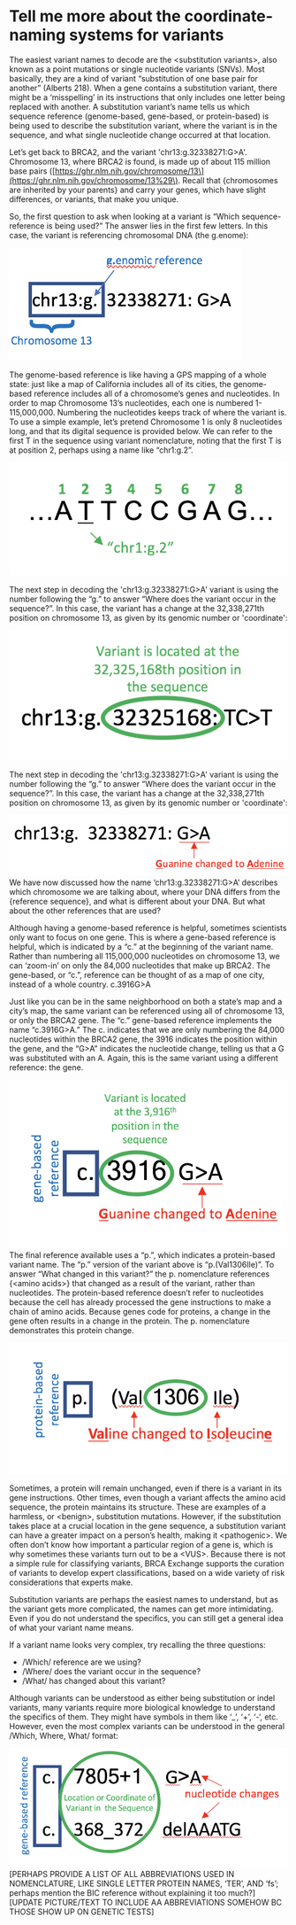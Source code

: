 # Tell me more about the coordinate-naming systems for variants

The easiest variant names to decode are the &lt;substitution variants&gt;, also known as a point mutations or single nucleotide variants \(SNVs\). Most basically, they are a kind of variant “substitution of one base pair for another” \(Alberts 218\). When a gene contains a substitution variant, there might be a ‘misspelling’ in its instructions that only includes one letter being replaced with another. A substitution variant’s name tells us which sequence reference \(genome-based, gene-based, or protein-based\) is being used to describe the substitution variant, where the variant is in the sequence, and what single nucleotide change occurred at that location.

Let’s get back to BRCA2, and the variant 'chr13:g.32338271:G&gt;A'. Chromosome 13, where BRCA2 is found, is made up of about 115 million base pairs \([https://ghr.nlm.nih.gov/chromosome/13\](https://ghr.nlm.nih.gov/chromosome/13%29\). Recall that {chromosomes are inherited by your parents} and carry your genes, which have slight differences, or variants, that make you unique.

So, the first question to ask when looking at a variant is “Which sequence-reference is being used?” The answer lies in the first few letters. In this case, the variant is referencing chromosomal DNA \(the g.enome\):

![](../.gitbook/assets/whichsubstitutiong.png)

The genome-based reference is like having a GPS mapping of a whole state: just like a map of California includes all of its cities, the genome-based reference includes all of a chromosome’s genes and nucleotides. In order to map Chromosome 13’s nucleotides, each one is numbered 1-115,000,000. Numbering the nucleotides keeps track of where the variant is. To use a simple example, let’s pretend Chromosome 1 is only 8 nucleotides long, and that its digital sequence is provided below. We can refer to the first T in the sequence using variant nomenclature, noting that the first T is at position 2, perhaps using a name like “chr1:g.2”.

![](../.gitbook/assets/sampleseqwhere.png)

The next step in decoding the 'chr13:g.32338271:G&gt;A' variant is using the number following the “g.” to answer “Where does the variant occur in the sequence?”. In this case, the variant has a change at the 32,338,271th position on chromosome 13, as given by its genomic number or 'coordinate':

![](../.gitbook/assets/deletionwhereg.png)

The next step in decoding the 'chr13:g.32338271:G&gt;A' variant is using the number following the “g.” to answer “Where does the variant occur in the sequence?”. In this case, the variant has a change at the 32,338,271th position on chromosome 13, as given by its genomic number or 'coordinate':

![](../.gitbook/assets/whatsubstitutiong.png)We have now discussed how the name ‘chr13:g.32338271:G&gt;A’ describes which chromosome we are talking about, where your DNA differs from the {reference sequence}, and what is different about your DNA. But what about the other references that are used?

Although having a genome-based reference is helpful, sometimes scientists only want to focus on one gene. This is where a gene-based reference is helpful, which is indicated by a “c.” at the beginning of the variant name. Rather than numbering all 115,000,000 nucleotides on chromosome 13, we can ‘zoom-in’ on only the 84,000 nucleotides that make up BRCA2. The gene-based, or “c.”, reference can be thought of as a map of one city, instead of a whole country. c.3916G&gt;A

Just like you can be in the same neighborhood on both a state’s map and a city’s map, the same variant can be referenced using all of chromosome 13, or only the BRCA2 gene. The “c.” gene-based reference implements the name “c.3916G&gt;A.” The c. indicates that we are only numbering the 84,000 nucleotides within the BRCA2 gene, the 3916 indicates the position within the gene, and the “G&gt;A” indicates the nucleotide change, telling us that a G was substituted with an A. Again, this is the same variant using a different reference: the gene.

![](../.gitbook/assets/substitutionc2.png)The final reference available uses a “p.”, which indicates a protein-based variant name. The “p.” version of the variant above is “p.\(Val1306Ile\)”. To answer “What changed in this variant?” the p. nomenclature references {&lt;amino acids&gt;} that changed as a result of the variant, rather than nucleotides. The protein-based reference doesn’t refer to nucleotides because the cell has already processed the gene instructions to make a chain of amino acids. Because genes code for proteins, a change in the gene often results in a change in the protein. The p. nomenclature demonstrates this protein change.

![](../.gitbook/assets/substitutionp.png)

Sometimes, a protein will remain unchanged, even if there is a variant in its gene instructions. Other times, even though a variant affects the amino acid sequence, the protein maintains its structure. These are examples of a harmless, or &lt;benign&gt;, substitution mutations. However, if the substitution takes place at a crucial location in the gene sequence, a substitution variant can have a greater impact on a person’s health, making it &lt;pathogenic&gt;. We often don’t know how important a particular region of a gene is, which is why sometimes these variants turn out to be a &lt;VUS&gt;. Because there is not a simple rule for classifying variants, BRCA Exchange supports the curation of variants to develop expert classifications, based on a wide variety of risk considerations that experts make.

Substitution variants are perhaps the easiest names to understand, but as the variant gets more complicated, the names can get more intimidating. Even if you do not understand the specifics, you can still get a general idea of what your variant name means.

If a variant name looks very complex, try recalling the three questions:

* /Which/ reference are we using?  
* /Where/ does the variant occur in the sequence?
* /What/ has changed about this variant? 

Although variants can be understood as either being substitution or indel variants, many variants require more biological knowledge to understand the specifics of them. They might have symbols in them like ‘\_’, ‘+’, ‘-‘, etc. However, even the most complex variants can be understood in the general /Which, Where, What/ format:

![](../.gitbook/assets/endmiscsection.png)\[PERHAPS PROVIDE A LIST OF ALL ABBREVIATIONS USED IN NOMENCLATURE, LIKE SINGLE LETTER PROTEIN NAMES, ‘TER’, AND ‘fs’; perhaps mention the BIC reference without explaining it too much?\] \[UPDATE PICTURE/TEXT TO INCLUDE AA ABBREVIATIONS SOMEHOW BC THOSE SHOW UP ON GENETIC TESTS\]

